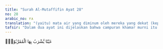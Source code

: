 ```yaml
---
title: "Surah Al-Mutaffifin Ayat 28"
no: 28
arabic_no: ٢٨
translation: "(yaitu) mata air yang diminum oleh mereka yang dekat (kepada Allah). "
tafsir: "Dalam dua ayat ini dijelaskan bahwa campuran khamar murni itu ialah dari tasnim yang datang dari daerah yang tinggi. Tasnim adalah mata air yang menjadi sumber air minum orang-orang yang didekatkan kepada Allah."
---
```

عَيْنًا يَّشْرَبُ بِهَا الْمُقَرَّبُوْنَۗ